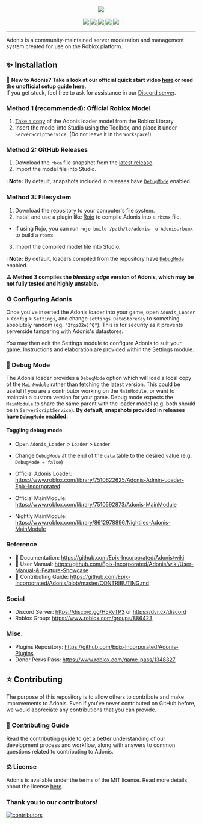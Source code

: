<div align="center">
    <img src="https://images-ext-2.discordapp.net/external/aIBRjVfZJAGn2awfso3GY3kadhMQlVupqLEwnKGD3OE/https/repository-images.githubusercontent.com/55325103/2bed6800-bfef-11eb-835b-99b981918623?width=300&height=260"/>
    <div>&nbsp;</div>
    <a href="https://www.roblox.com/library/7510622625/">
        <img src="https://img.shields.io/static/v1?label=roblox&message=model&color=blue&logo=roblox&logoColor=white"/>
    </a>
    <a href="https://www.roblox.com/library/8612978896/">
        <img src="https://img.shields.io/badge/roblox-nightly-blueviolet?logo=roblox"/>
    </a>
    <a href="https://github.com/Epix-Incorporated/Adonis/blob/master/LICENSE">
        <img src="https://img.shields.io/github/license/Epix-Incorporated/Adonis"/>
    </a>
    <a href="https://github.com/Epix-Incorporated/Adonis/releases">
        <img src="https://img.shields.io/github/v/release/Epix-Incorporated/Adonis?label=version"/>
    </a>
    <a href="https://dvr.cx/discord">
        <img src="https://img.shields.io/discord/81902207070380032?label=discord&logo=discord&logoColor=white"/>
    </a>
</div>
<hr/> 

Adonis is a community-maintained server moderation and management system created for use on the Roblox platform.

## ✨ Installation

📢 **New to Adonis? Take a look at our official quick start video [here](https://youtu.be/1f9x9gdxLjw) or read the unofficial setup guide [here](https://devforum.roblox.com/t/1535122).**
<br>If you get stuck, feel free to ask for assistance in our [Discord server](https://discord.gg/H5RvTP3).

### Method 1 (recommended): Official Roblox Model

1. [Take a copy](https://www.roblox.com/library/7510622625/) of the Adonis loader model from the Roblox Library.
2. Insert the model into Studio using the Toolbox, and place it under `ServerScriptService`. (Do not leave it in the `Workspace`!)

### Method 2: GitHub Releases

1. Download the `rbxm` file snapshot from the [latest release](https://github.com/Epix-Incorporated/Adonis/releases/latest).
2. Import the model file into Studio.

ℹ️ <b>Note:</b> By default, snapshots included in releases have <a href="#%EF%B8%8F-debug-mode">`DebugMode`</a> enabled.

### Method 3: Filesystem

1. Download the repository to your computer's file system.
2. Install and use a plugin like [Rojo](https://rojo.space/) to compile Adonis into a `rbxmx` file.
  * If using Rojo, you can run `rojo build /path/to/adonis -o Adonis.rbxmx` to build a `rbxmx`.
3. Import the compiled model file into Studio.

ℹ️ <b>Note:</b> By default, loaders compiled from the repository have <a href="#%EF%B8%8F-debug-mode">`DebugMode`</a> enabled.

**⚠️ Method 3 compiles the _bleeding edge_ version of Adonis, which may be not fully tested and highly unstable.**

### ⚙️ Configuring Adonis

Once you've inserted the Adonis loader into your game, open `Adonis_Loader` > `Config` > `Settings`, and change `settings.DataStoreKey` to something absolutely random (eg. `"2fgi02e)^Q"`). This is for security as it prevents serverside tampering with Adonis's datastores.

You may then edit the Settings module to configure Adonis to suit your game. Instructions and elaboration are provided within the Settings module.


### 🔧 Debug Mode

The Adonis loader provides a `DebugMode` option which will load a local copy of the `MainModule` rather than fetching the latest version. This could be useful if you are a contributor working on the `MainModule`, or want to maintain a custom version for your game. Debug mode expects the `MainModule` to share the same parent with the loader model (e.g. both should be in `ServerScriptService`). **By default, snapshots provided in  releases have `DebugMode` enabled.**

#### Toggling debug mode

* Open `Adonis_Loader` > `Loader` > `Loader`
* Change `DebugMode` at the end of the `data` table to the desired value (e.g. `DebugMode = false`)

* Official Adonis Loader: https://www.roblox.com/library/7510622625/Adonis-Admin-Loader-Epix-Incorporated
* Official MainModule: https://www.roblox.com/library/7510592873/Adonis-MainModule
* Nightly MainModule: https://www.roblox.com/library/8612978896/Nightlies-Adonis-MainModule

### Reference
* 📄 Documentation: https://github.com/Epix-Incorporated/Adonis/wiki
* 📘 User Manual: https://github.com/Epix-Incorporated/Adonis/wiki/User-Manual-&-Feature-Showcase
* 📜 Contributing Guide: https://github.com/Epix-Incorporated/Adonis/blob/master/CONTRIBUTING.md

### Social
* Discord Server: https://discord.gg/H5RvTP3 or https://dvr.cx/discord
* Roblox Group: https://www.roblox.com/groups/886423

### Misc.
* Plugins Repository: https://github.com/Epix-Incorporated/Adonis-Plugins
* Donor Perks Pass: https://www.roblox.com/game-pass/1348327

## ⭐ Contributing

The purpose of this repository is to allow others to contribute and make improvements to Adonis. Even if you've never contributed on GitHub before, we would appreciate any contributions that you can provide.

### 📜 Contributing Guide

Read the [contributing guide](https://github.com/Epix-Incorporated/Adonis/blob/master/CONTRIBUTING.md) to get a better understanding of our development process and workflow, along with answers to common questions related to contributing to Adonis.

### ⚖️ License

Adonis is available under the terms of the MIT license. Read more details about the license [here](https://github.com/Epix-Incorporated/Adonis/blob/master/LICENSE).

### Thank you to our contributors!

[![contributors](https://contributors-img.web.app/image?repo=Epix-Incorporated/Adonis)](https://github.com/Epix-Incorporated/Adonis/graphs/contributors)
